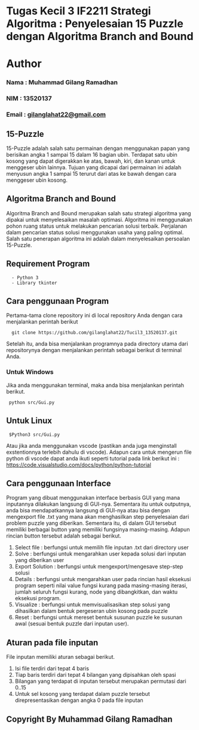 # Tugas Kecil 3 IF2211 Strategi Algoritma : Penyelesaian 15 Puzzle dengan Algoritma Branch and Bound

# Author 
### Nama  : Muhammad Gilang Ramadhan
### NIM   : 13520137
### Email : gilanglahat22@gmail.com 

## 15-Puzzle
15-Puzzle adalah salah satu permainan dengan menggunakan papan yang berisikan angka 1 sampai 15 dalam 16 bagian ubin. Terdapat satu ubin kosong yang dapat digerakkan ke atas, bawah, kiri, dan kanan untuk menggeser ubin lainnya. Tujuan yang dicapai dari permainan ini adalah menyusun angka 1 sampai 15 terurut dari atas ke bawah dengan cara menggeser ubin kosong. 

## Algoritma Branch and Bound
Algoritma Branch and Bound merupakan salah satu strategi algoritma yang dipakai untuk menyelesaikan masalah optimasi. Algoritma ini menggunakan pohon ruang status untuk melakukan pencarian solusi terbaik. Perjalanan dalam pencarian status solusi menggunakan usaha yang paling optimal. Salah satu penerapan algoritma ini adalah dalam menyelesaikan persoalan 15-Puzzle.

## Requirement Program
```
  - Python 3
  - Library tkinter
```

## Cara penggunaan Program
Pertama-tama clone repository ini di local repository Anda dengan cara menjalankan perintah berikut

```
  git clone https://github.com/gilanglahat22/Tucil3_13520137.git
```
Setelah itu, anda bisa menjalankan programnya pada directory utama dari repositorynya dengan menjalankan perintah sebagai berikut di terminal Anda.

### Untuk Windows
Jika anda menggunakan terminal, maka anda bisa menjalankan perintah berikut.
```
 python src/Gui.py
```
## Untuk Linux
```
 $Python3 src/Gui.py
```

Atau jika anda menggunakan vscode (pastikan anda juga menginstall exstentionnya terlebih dahulu di vscode). 
    Adapun cara untuk mengerun file python di vscode dapat anda ikuti seperti tutorial pada link berikut ini : https://code.visualstudio.com/docs/python/python-tutorial

## Cara penggunaan Interface
Program yang dibuat menggunakan interface berbasis GUI yang mana inputannya dilakukan langsung di GUI-nya. Sementara itu untuk outputnya, anda bisa mendapatkannya langsung di GUI-nya atau bisa dengan mengexport file .txt yang mana akan menghasilkan step penyelesaian dari problem puzzle yang diberikan. Sementara itu, di dalam GUI tersebut memiliki berbagai button yang memiliki fungsinya masing-masing. Adapun rincian button tersebut adalah sebagai berikut.
1. Select file : berfungsi untuk memilih file inputan .txt dari directory user
2. Solve : berfungsi untuk mengarahkan user kepada solusi dari inputan yang diberikan user
3. Export Solution : berfungsi untuk mengexport/mengesave step-step solusi
4. Details : berfungsi untuk mengarahkan user pada rincian hasil eksekusi program seperti nilai value fungsi kurang pada masing-masing iterasi, jumlah seluruh fungsi kurang, node yang dibangkitkan, dan waktu eksekusi program.
5. Visualize : berfungsi untuk memvisualisasikan step solusi yang dihasilkan dalam bentuk pergeseran ubin kosong pada puzzle
6. Reset : berfungsi untuk mereset bentuk susunan puzzle ke susunan awal (sesuai bentuk puzzle dari inputan user).

## Aturan pada file inputan
File inputan memiliki aturan sebagai berikut.
1. Isi file terdiri dari tepat 4 baris
2. Tiap baris terdiri dari tepat 4 bilangan yang dipisahkan oleh spasi
3. Bilangan yang terdapat di inputan tersebut merupakan permutasi dari 0..15
4. Untuk sel kosong yang terdapat dalam puzzle tersebut direpresentasikan dengan angka 0 pada file inputan

## Copyright By Muhammad Gilang Ramadhan
